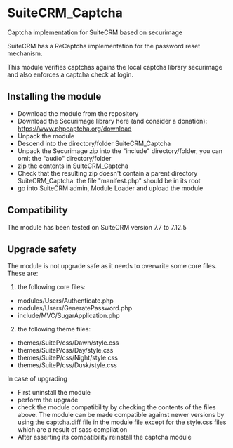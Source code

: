 # SuiteCRM_Captcha
Captcha implementation for SuiteCRM based on securimage

SuiteCRM has a ReCaptcha implementation for the password reset mechanism.

This module verifies captchas agains the local captcha library securimage and also enforces a captcha check at login.

## Installing the module

 - Download the module from the repository
 - Download the Securimage library here (and consider a donation): https://www.phpcaptcha.org/download
 - Unpack the module
 - Descend into the directory/folder SuiteCRM_Captcha
 - Unpack the Securimage zip into the "include" directory/folder, you can omit the "audio" directory/folder
 - zip the contents in SuiteCRM_Captcha
 - Check that the resulting zip doesn't contain a parent directory SuiteCRM_Captcha: the file "manifest.php" should be in its root
 - go into SuiteCRM admin, Module Loader and upload the module
 
## Compatibility
The module has been tested on SuiteCRM version 7.7 to 7.12.5
 
## Upgrade safety
The module is not upgrade safe as it needs to overwrite some core files. These are:

1. the following core files:
  - modules/Users/Authenticate.php
  - modules/Users/GeneratePassword.php
  - include/MVC/SugarApplication.php

2. the following theme files:
  - themes/SuiteP/css/Dawn/style.css
  - themes/SuiteP/css/Day/style.css
  - themes/SuiteP/css/Night/style.css
  - themes/SuiteP/css/Dusk/style.css
  
In case of upgrading
 - First uninstall the module
 - perform the upgrade
 - check the module compatibility by checking the contents of the files above. The module can be made compatible against newer versions by using the captcha.diff file in the module file except for the style.css files which are a result of sass compilation
 - After asserting its compatibility reinstall the captcha module
